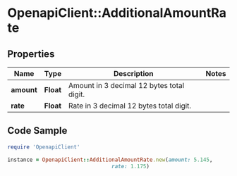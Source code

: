 # OpenapiClient::AdditionalAmountRate

## Properties

Name | Type | Description | Notes
------------ | ------------- | ------------- | -------------
**amount** | **Float** | Amount in 3 decimal 12 bytes total digit. | 
**rate** | **Float** | Rate in 3 decimal 12 bytes total digit. | 

## Code Sample

```ruby
require 'OpenapiClient'

instance = OpenapiClient::AdditionalAmountRate.new(amount: 5.145,
                                 rate: 1.175)
```



